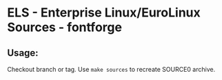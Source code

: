# ELS - Enterprise Linux/EuroLinux Sources - fontforge
 
## Usage:
  Checkout branch or tag. Use `make sources` to recreate  SOURCE0 archive.
